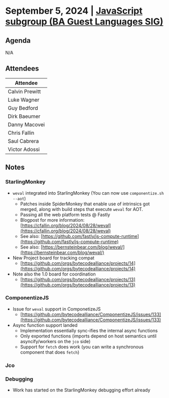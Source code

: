 # September 5, 2024 | [JavaScript subgroup (BA Guest Languages SIG)](https://www.google.com/calendar/event?eid=NmQ0NzY0cW9hYXFsc3FiaW41YjBxOGpyc21fMjAyNDA4MDdUMTcwMDAwWiBjYWx2aW5AamFmbGFicy5jb20)

## Agenda
N/A

## Attendees

| Attendee |
|----------|
| Calvin Prewitt    |
| Luke Wagner |
| Guy Bedford |
| Dirk Baeumer |
| Danny Macovei |
| Chris Fallin |
| Saul Cabrera |
| Victor Adossi |

## Notes

### StarlingMonkey
  * `weval` integrated into StarlingMonkey (You can now use `componentize.sh --aot`)  
    * Patches inside SpiderMonkey that enable use of intrinsics got merged, along with build steps that execute `weval` for AOT.  
    * Passing all the web platform tests @ Fastly  
    * Blogpost for more information: [https://cfallin.org/blog/2024/08/28/weval](https://cfallin.org/blog/2024/08/28/weval)  
    * See also: [https://github.com/fastly/js-compute-runtime](https://github.com/fastly/js-compute-runtime)  
    * See also: [https://bernsteinbear.com/blog/weval/](https://bernsteinbear.com/blog/weval/)  
  * New Project board for tracking compat  
    * [https://github.com/orgs/bytecodealliance/projects/14](https://github.com/orgs/bytecodealliance/projects/14)  
  * Note also the 1.0 board for coordination  
    * [https://github.com/orgs/bytecodealliance/projects/13](https://github.com/orgs/bytecodealliance/projects/13)  

### ComponentizeJS
  * Issue for `weval` support in ComponetizeJS   
    * [https://github.com/bytecodealliance/ComponentizeJS/issues/133](https://github.com/bytecodealliance/ComponentizeJS/issues/133)  
  * Async function support landed  
    * Implementation essentially sync-ifies the internal async functions  
    * Only exported functions (imports depend on host semantics until asyncify/workers on the `jco` side)  
    * Support for `fetch` does work (you can write a synchronous component that does `fetch`)  

### Jco

### Debugging
  * Work has started on the StarlingMonkey debugging effort already

